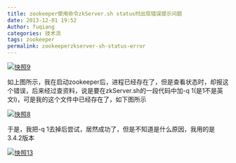 ```yaml
---
title: zookeeper使用命令zkServer.sh status时出现错误提示问题
date: 2013-12-01 19:52
Author: fuqiang
categories: 技术流
tags: zookeeper
permalink: zookeeperzkserver-sh-status-error
---
```


[![快照9](http://www.floatinglife.cn/wp-content/uploads/2013/12/快照9.png)](http://www.floatinglife.cn/wp-content/uploads/2013/12/快照9.png)

如上图所示，我在启动zookeeper后，进程已经存在了，但是查看状态时，却报这个错误，后来经过查资料，说是要在zkServer.sh的一段代码中加-q
1(是1不是英文l)，可是我的这个文件中已经存在了，如下图所示

[![快照8](http://www.floatinglife.cn/wp-content/uploads/2013/12/快照8.png)](http://www.floatinglife.cn/wp-content/uploads/2013/12/快照8.png)

于是，我把-q
1去掉后尝试，居然成功了，但是不知道是什么原因，我用的是3.4.2版本

<!--more-->

[![快照13](http://www.floatinglife.cn/wp-content/uploads/2013/12/快照13.png)](http://www.floatinglife.cn/wp-content/uploads/2013/12/快照13.png)
